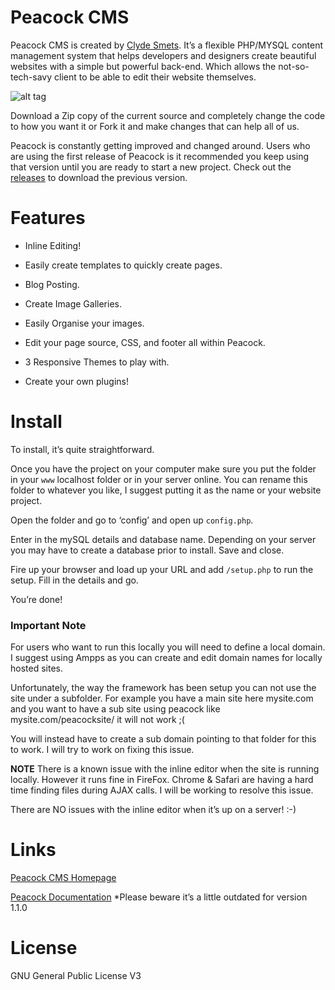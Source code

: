 # Peacock CMS
Peacock CMS is created by [Clyde Smets](http://clydesmets.com). It’s a flexible PHP/MYSQL content management system that helps developers and designers create beautiful websites with a simple but powerful back-end. Which allows the not-so-tech-savy client to be able to edit their website themselves.

![alt tag](http://peacockcms.com/git/img/banner.png)

Download a Zip copy of the current source and completely change the code to how you want it or Fork it and make changes that can help all of us.

Peacock is constantly getting improved and changed around. Users who are using the first release of Peacock is it recommended you keep using that version until you are ready to start a new project. Check out the [releases](https://github.com/csmets/Peacock-CMS/releases) to download the previous version.

# Features
- Inline Editing!

- Easily create templates to quickly create pages.

- Blog Posting.

- Create Image Galleries.

- Easily Organise your images.

- Edit your page source, CSS, and footer all within Peacock.

- 3 Responsive Themes to play with.

- Create your own plugins!

# Install
To install, it’s quite straightforward.

Once you have the project on your computer make sure you put the  folder in your `www` localhost folder or in your server online. You can rename this folder to whatever you like, I suggest putting it as the name or your website project.

Open the folder and go to ‘config’ and open up `config.php`.

Enter in the mySQL details and database name. Depending on your server you may have to create a database prior to install. Save and close.

Fire up your browser and load up your URL and add `/setup.php` to run the setup. Fill in the details and go.

You’re done!

### Important Note
For users who want to run this locally you will need to define a local domain. I suggest using Ampps as you can create and edit domain names for locally hosted sites.

Unfortunately, the way the framework has been setup you can not use the site under a subfolder. For example you have a main site here mysite.com and you want to have a sub site using peacock like mysite.com/peacocksite/ it will not work ;(

You will instead have to create a sub domain pointing to that folder for this to work. I will try to work on fixing this issue.

**NOTE**
There is a known issue with the inline editor when the site is running locally. However it runs fine in FireFox. Chrome & Safari are having a hard time finding files during AJAX calls. I  will be working to resolve this issue. 

There are NO issues with the inline editor when it’s up on a server! :-)

# Links
[Peacock CMS Homepage](http://peacockcms.com)

[Peacock Documentation](http://docs.peacockcms.com) *Please beware it’s a little outdated for version 1.1.0

# License
GNU General Public License V3
